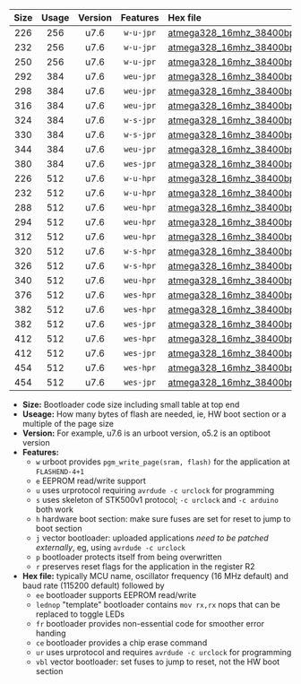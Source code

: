 |Size|Usage|Version|Features|Hex file|
|:-:|:-:|:-:|:-:|:--|
|226|256|u7.6|`w-u-jpr`|[atmega328_16mhz_38400bps_ur_vbl.hex](https://raw.githubusercontent.com/stefanrueger/urboot/main/atmega328_16mhz_38400bps_ur_vbl.hex)|
|232|256|u7.6|`w-u-jpr`|[atmega328_16mhz_38400bps_lednop_ur_vbl.hex](https://raw.githubusercontent.com/stefanrueger/urboot/main/atmega328_16mhz_38400bps_lednop_ur_vbl.hex)|
|250|256|u7.6|`w-u-jpr`|[atmega328_16mhz_38400bps_lednop_fr_ur_vbl.hex](https://raw.githubusercontent.com/stefanrueger/urboot/main/atmega328_16mhz_38400bps_lednop_fr_ur_vbl.hex)|
|292|384|u7.6|`weu-jpr`|[atmega328_16mhz_38400bps_ee_ur_vbl.hex](https://raw.githubusercontent.com/stefanrueger/urboot/main/atmega328_16mhz_38400bps_ee_ur_vbl.hex)|
|298|384|u7.6|`weu-jpr`|[atmega328_16mhz_38400bps_ee_lednop_ur_vbl.hex](https://raw.githubusercontent.com/stefanrueger/urboot/main/atmega328_16mhz_38400bps_ee_lednop_ur_vbl.hex)|
|316|384|u7.6|`weu-jpr`|[atmega328_16mhz_38400bps_ee_lednop_fr_ur_vbl.hex](https://raw.githubusercontent.com/stefanrueger/urboot/main/atmega328_16mhz_38400bps_ee_lednop_fr_ur_vbl.hex)|
|324|384|u7.6|`w-s-jpr`|[atmega328_16mhz_38400bps_vbl.hex](https://raw.githubusercontent.com/stefanrueger/urboot/main/atmega328_16mhz_38400bps_vbl.hex)|
|330|384|u7.6|`w-s-jpr`|[atmega328_16mhz_38400bps_lednop_vbl.hex](https://raw.githubusercontent.com/stefanrueger/urboot/main/atmega328_16mhz_38400bps_lednop_vbl.hex)|
|344|384|u7.6|`weu-jpr`|[atmega328_16mhz_38400bps_ee_lednop_fr_ce_ur_vbl.hex](https://raw.githubusercontent.com/stefanrueger/urboot/main/atmega328_16mhz_38400bps_ee_lednop_fr_ce_ur_vbl.hex)|
|380|384|u7.6|`wes-jpr`|[atmega328_16mhz_38400bps_ee_vbl.hex](https://raw.githubusercontent.com/stefanrueger/urboot/main/atmega328_16mhz_38400bps_ee_vbl.hex)|
|226|512|u7.6|`w-u-hpr`|[atmega328_16mhz_38400bps_ur.hex](https://raw.githubusercontent.com/stefanrueger/urboot/main/atmega328_16mhz_38400bps_ur.hex)|
|232|512|u7.6|`w-u-hpr`|[atmega328_16mhz_38400bps_lednop_ur.hex](https://raw.githubusercontent.com/stefanrueger/urboot/main/atmega328_16mhz_38400bps_lednop_ur.hex)|
|288|512|u7.6|`weu-hpr`|[atmega328_16mhz_38400bps_ee_ur.hex](https://raw.githubusercontent.com/stefanrueger/urboot/main/atmega328_16mhz_38400bps_ee_ur.hex)|
|294|512|u7.6|`weu-hpr`|[atmega328_16mhz_38400bps_ee_lednop_ur.hex](https://raw.githubusercontent.com/stefanrueger/urboot/main/atmega328_16mhz_38400bps_ee_lednop_ur.hex)|
|312|512|u7.6|`weu-hpr`|[atmega328_16mhz_38400bps_ee_lednop_fr_ur.hex](https://raw.githubusercontent.com/stefanrueger/urboot/main/atmega328_16mhz_38400bps_ee_lednop_fr_ur.hex)|
|320|512|u7.6|`w-s-hpr`|[atmega328_16mhz_38400bps.hex](https://raw.githubusercontent.com/stefanrueger/urboot/main/atmega328_16mhz_38400bps.hex)|
|326|512|u7.6|`w-s-hpr`|[atmega328_16mhz_38400bps_lednop.hex](https://raw.githubusercontent.com/stefanrueger/urboot/main/atmega328_16mhz_38400bps_lednop.hex)|
|340|512|u7.6|`weu-hpr`|[atmega328_16mhz_38400bps_ee_lednop_fr_ce_ur.hex](https://raw.githubusercontent.com/stefanrueger/urboot/main/atmega328_16mhz_38400bps_ee_lednop_fr_ce_ur.hex)|
|376|512|u7.6|`wes-hpr`|[atmega328_16mhz_38400bps_ee.hex](https://raw.githubusercontent.com/stefanrueger/urboot/main/atmega328_16mhz_38400bps_ee.hex)|
|382|512|u7.6|`wes-hpr`|[atmega328_16mhz_38400bps_ee_lednop.hex](https://raw.githubusercontent.com/stefanrueger/urboot/main/atmega328_16mhz_38400bps_ee_lednop.hex)|
|382|512|u7.6|`wes-jpr`|[atmega328_16mhz_38400bps_ee_lednop_vbl.hex](https://raw.githubusercontent.com/stefanrueger/urboot/main/atmega328_16mhz_38400bps_ee_lednop_vbl.hex)|
|412|512|u7.6|`wes-hpr`|[atmega328_16mhz_38400bps_ee_lednop_fr.hex](https://raw.githubusercontent.com/stefanrueger/urboot/main/atmega328_16mhz_38400bps_ee_lednop_fr.hex)|
|412|512|u7.6|`wes-jpr`|[atmega328_16mhz_38400bps_ee_lednop_fr_vbl.hex](https://raw.githubusercontent.com/stefanrueger/urboot/main/atmega328_16mhz_38400bps_ee_lednop_fr_vbl.hex)|
|454|512|u7.6|`wes-hpr`|[atmega328_16mhz_38400bps_ee_lednop_fr_ce.hex](https://raw.githubusercontent.com/stefanrueger/urboot/main/atmega328_16mhz_38400bps_ee_lednop_fr_ce.hex)|
|454|512|u7.6|`wes-jpr`|[atmega328_16mhz_38400bps_ee_lednop_fr_ce_vbl.hex](https://raw.githubusercontent.com/stefanrueger/urboot/main/atmega328_16mhz_38400bps_ee_lednop_fr_ce_vbl.hex)|

- **Size:** Bootloader code size including small table at top end
- **Useage:** How many bytes of flash are needed, ie, HW boot section or a multiple of the page size
- **Version:** For example, u7.6 is an urboot version, o5.2 is an optiboot version
- **Features:**
  + `w` urboot provides `pgm_write_page(sram, flash)` for the application at `FLASHEND-4+1`
  + `e` EEPROM read/write support
  + `u` uses urprotocol requiring `avrdude -c urclock` for programming
  + `s` uses skeleton of STK500v1 protocol; `-c urclock` and `-c arduino` both work
  + `h` hardware boot section: make sure fuses are set for reset to jump to boot section
  + `j` vector bootloader: uploaded applications *need to be patched externally*, eg, using `avrdude -c urclock`
  + `p` bootloader protects itself from being overwritten
  + `r` preserves reset flags for the application in the register R2
- **Hex file:** typically MCU name, oscillator frequency (16 MHz default) and baud rate (115200 default) followed by
  + `ee` bootloader supports EEPROM read/write
  + `lednop` "template" bootloader contains `mov rx,rx` nops that can be replaced to toggle LEDs
  + `fr` bootloader provides non-essential code for smoother error handing
  + `ce` bootloader provides a chip erase command
  + `ur` uses urprotocol and requires `avrdude -c urclock` for programming
  + `vbl` vector bootloader: set fuses to jump to reset, not the HW boot section
